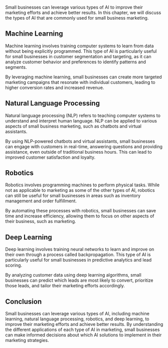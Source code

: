 

Small businesses can leverage various types of AI to improve their marketing efforts and achieve better results. In this chapter, we will discuss the types of AI that are commonly used for small business marketing.

Machine Learning
----------------

Machine learning involves training computer systems to learn from data without being explicitly programmed. This type of AI is particularly useful for small businesses in customer segmentation and targeting, as it can analyze customer behavior and preferences to identify patterns and segments.

By leveraging machine learning, small businesses can create more targeted marketing campaigns that resonate with individual customers, leading to higher conversion rates and increased revenue.

Natural Language Processing
---------------------------

Natural language processing (NLP) refers to teaching computer systems to understand and interpret human language. NLP can be applied to various aspects of small business marketing, such as chatbots and virtual assistants.

By using NLP-powered chatbots and virtual assistants, small businesses can engage with customers in real-time, answering questions and providing assistance, even outside of traditional business hours. This can lead to improved customer satisfaction and loyalty.

Robotics
--------

Robotics involves programming machines to perform physical tasks. While not as applicable to marketing as some of the other types of AI, robotics can still be useful for small businesses in areas such as inventory management and order fulfillment.

By automating these processes with robotics, small businesses can save time and increase efficiency, allowing them to focus on other aspects of their business, such as marketing.

Deep Learning
-------------

Deep learning involves training neural networks to learn and improve on their own through a process called backpropagation. This type of AI is particularly useful for small businesses in predictive analytics and lead scoring.

By analyzing customer data using deep learning algorithms, small businesses can predict which leads are most likely to convert, prioritize those leads, and tailor their marketing efforts accordingly.

Conclusion
----------

Small businesses can leverage various types of AI, including machine learning, natural language processing, robotics, and deep learning, to improve their marketing efforts and achieve better results. By understanding the different applications of each type of AI in marketing, small businesses can make informed decisions about which AI solutions to implement in their marketing strategies.
